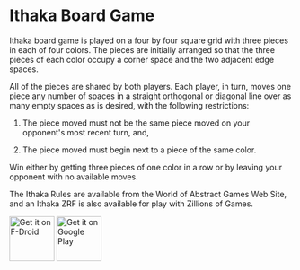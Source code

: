# Ithaka Board Game

Ithaka board game is played on a four by four square grid with three pieces in each of four colors. The pieces are initially arranged so that the three pieces of each color occupy a corner space and the two adjacent edge spaces.

All of the pieces are shared by both players. Each player, in turn, moves one piece any number of spaces in a straight orthogonal or diagonal line over as many empty spaces as is desired, with the following restrictions:

1) The piece moved must not be the same piece moved on your opponent's most recent turn, and,

2) The piece moved must begin next to a piece of the same color.

Win either by getting three pieces of one color in a row or by leaving your opponent with no available moves.

The Ithaka Rules are available from the World of Abstract Games Web Site, and an Ithaka ZRF is also available for play with Zillions of Games.

[<img src="https://f-droid.org/badge/get-it-on.png" alt="Get it on F-Droid" height="80">](https://f-droid.org/packages/eu.veldsoft.ithaka.board.game/) [<img src="https://play.google.com/intl/en_us/badges/images/generic/en-play-badge.png" alt="Get it on Google Play" height="80">](https://play.google.com/store/apps/details?id=eu.veldsoft.ithaka.board.game)

